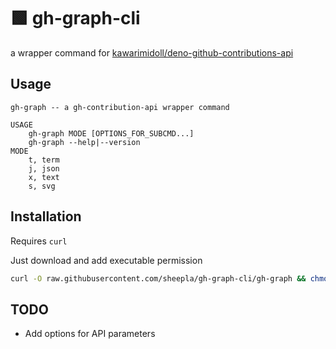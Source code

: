 # 🟩 gh-graph-cli

a wrapper command for [kawarimidoll/deno-github-contributions-api](https://github.com/kawarimidoll/deno-github-contributions-api)

## Usage

```
gh-graph -- a gh-contribution-api wrapper command

USAGE
    gh-graph MODE [OPTIONS_FOR_SUBCMD...]
    gh-graph --help|--version
MODE
    t, term
    j, json
    x, text
    s, svg
```

## Installation

Requires `curl`

Just download and add executable permission

```bash
curl -O raw.githubusercontent.com/sheepla/gh-graph-cli/gh-graph && chmod +x gh-graph
```
## TODO

- Add options for API parameters

